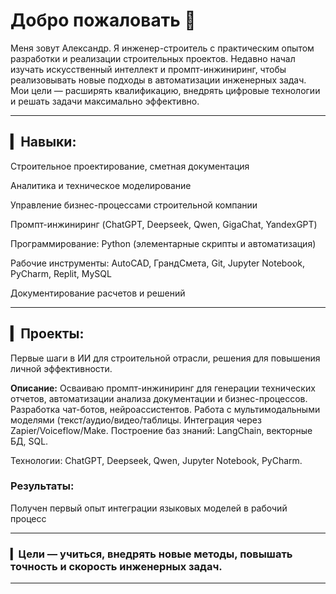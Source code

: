 # Добро пожаловать 👋

Меня зовут Александр. 
Я инженер-строитель с практическим опытом разработки и реализации строительных проектов. 
Недавно начал изучать искусственный интеллект и промпт-инжиниринг, чтобы реализовывать новые подходы в автоматизации инженерных задач. 
Мои цели — расширять квалификацию, внедрять цифровые технологии и решать задачи максимально эффективно.

---

## **▎Навыки:**

Строительное проектирование, сметная документация

Аналитика и техническое моделирование

Управление бизнес-процессами строительной компании

Промпт-инжиниринг (ChatGPT, Deepseek, Qwen, GigaChat, YandexGPT)

Программирование: Python (элементарные скрипты и автоматизация)

Рабочие инструменты: AutoCAD, ГрандСмета, Git, Jupyter Notebook, PyCharm, Replit, MySQL

Документирование расчетов и решений

---

## **▎Проекты:**

Первые шаги в ИИ для строительной отрасли, решения для повышения личной эффективности.

**Описание:** 
Осваиваю промпт-инжиниринг для генерации технических отчетов, автоматизации анализа документации и бизнес-процессов.
Разработка чат-ботов, нейроассистентов.
Работа с мультимодальными моделями (текст/аудио/видео/таблицы.
Интеграция через Zapier/Voiceflow/Make.
Построение баз знаний: LangChain, векторные БД, SQL.

Технологии: ChatGPT, Deepseek, Qwen, Jupyter Notebook, PyCharm.

### Результаты:
Получен первый опыт интеграции языковых моделей в рабочий процесс

---

### **▎Цели — учиться, внедрять новые методы, повышать точность и скорость инженерных задач.**

---
